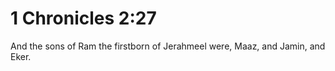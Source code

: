 # 1 Chronicles 2:27

And the sons of Ram the firstborn of Jerahmeel were, Maaz, and Jamin, and Eker.